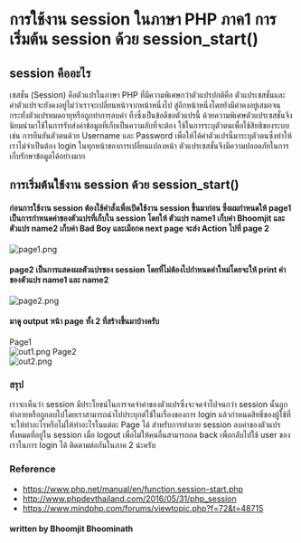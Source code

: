 # การใช้งาน session ในภาษา PHP ภาค1 การเริ่มต้น session ด้วย session_start()
## session คืออะไร
เซสชั่น (Session) คือตัวแปรในภาษา PHP ที่มีความพิเศษกว่าตัวแปรปกติคือ ตัวแปรเซสชั่นและค่าตัวแปรจะยังคงอยู่ไม่ว่าเราจะเปลี่ยนหน้าจากหน้าหนึ่งไป สู่อีกหน้าหนึ่งโดยยังมีค่าคงอยู่เสมอจนกระทั่งตัวแปรหมดอายุหรือถูกทำการลบค่า ทิ้งซึ่งเป็นข้อดีขอตัวแปรนี้ ด้วยความพิเศษตัวแปรเซสชั่นจึงนิยมนำมาใช้ในการรับส่งค่าข้อมูลที่เก็บเป็นความลับที่จะต้อง ใช้ในการระบุตัวตนเพื่อใช้สิทธิของระบบเช่น การยืนยันตัวตนด้วย Username และ Password เพื่อให้ได้ค่าตัวแปรนี้มาระบุตัวตนซึ่งทำให้เราไม่จำเป็นต้อง login ในทุกหน้าของการเปลี่ยนแปลงหน้า  ตัวแปรเซสชั่นจึงมีความปลอดภัยในการเก็บรักษาข้อมูลได้อย่างมาก
## การเริ่มต้นใช้งาน session ด้วย session_start()

#### ก่อนการใช้งาน session ต้องใช้คำสั่งเพื่อเปิดใช้งาน session ขึ้นมาก่อน ซึ่งผมกำหนดให้ page1 เป็นการกำหนดค่าของตัวแปรที่เก็บใน session โดยให้ ตัวแปร name1 เก็บค่า Bhoomjit และตัวแปร name2 เก็บค่า Bad Boy และเมือกด next page จะส่ง Action ไปที่ page 2
![page1.png](https://peegonggoy.github.io/Code4SecWeek/PicCode4Sec/page1.png)

#### page2 เป็นการแสดงผลตัวแปรของ session โดยที่ไม่ต้องไปกำหนดค่าใหม่โดยจะให้ print ค่าของตัวแปร name1 และ name2
![page2.png](https://peegonggoy.github.io/Code4SecWeek/PicCode4Sec/page2.png)

#### มาดู output หน้า page ทั้ง 2 ที่สร้างขึ้นมาบ้างครับ
Page1<br>
![out1.png](https://peegonggoy.github.io/Code4SecWeek/PicCode4Sec/out1.png)
Page2<br>
![out2.png](https://peegonggoy.github.io/Code4SecWeek/PicCode4Sec/out2.png)

### สรุป
เราจะเห็นว่า session มีประโยชน์ในการจดจำค่าของตัวแปรซึ่งจะจดจำไปจนกว่า session นั้นถูกทำลายหรือถูกลบไปโดยเราสามารถนำไปประยุกต์ใช้ในเรื่องของการ login แล้วกำหนดสิทธิ์ของผู้ใช้ที่จะให้ทำอะไรหรือไม่ให้ทำอะไรในแต่ละ Page ได้ สำหรับการทำลาย session ลบค่าของตัวแปรทั้งหมดที่อยู่ใน session เมื่อ logout เพื่อไม่ให้คนอื่นสามารถกด back เพื่อกลับไปใช้ user ของเราในการ login ได้ ติดตามต่อกันในภาค 2 น่ะครับ
### Reference
* https://www.php.net/manual/en/function.session-start.php
* http://www.phpdevthailand.com/2016/05/31/php_session
* https://www.mindphp.com/forums/viewtopic.php?f=72&t=48715

#### written by Bhoomjit Bhoominath


